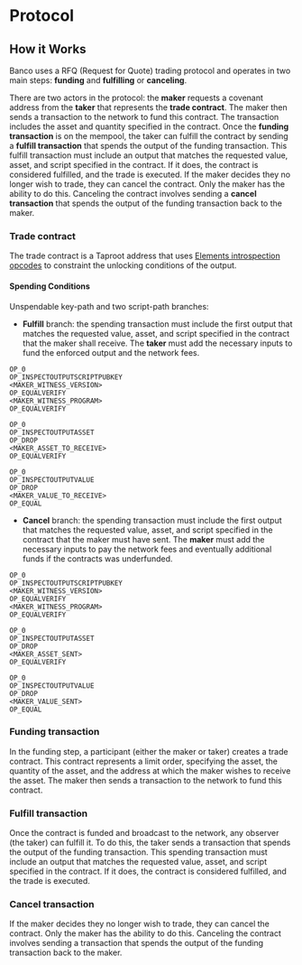 # Protocol

## How it Works

Banco uses a RFQ (Request for Quote) trading protocol and operates in two main steps: **funding** and **fulfilling** or **canceling**.

There are two actors in the protocol: the **maker** requests a covenant address from the **taker** that represents the **trade contract**.
The maker then sends a transaction to the network to fund this contract. The transaction includes the asset and quantity specified in the contract. Once the **funding transaction** is on the mempool, the taker can fulfill the contract by sending a **fulfill transaction** that spends the output of the funding transaction. This fulfill transaction must include an output that matches the requested value, asset, and script specified in the contract. If it does, the contract is considered fulfilled, and the trade is executed. If the maker decides they no longer wish to trade, they can cancel the contract. Only the maker has the ability to do this. Canceling the contract involves sending a **cancel transaction** that spends the output of the funding transaction back to the maker.

### Trade contract

The trade contract is a Taproot address that uses [Elements introspection opcodes](https://github.com/ElementsProject/elements/blob/master/doc/tapscript_opcodes.md) to constraint the unlocking conditions of the output. 

#### Spending Conditions

Unspendable key-path and two script-path branches:

- **Fulfill** branch: the spending transaction must include the first output that matches the requested value, asset, and script specified in the contract that the maker shall receive. The **taker** must add the necessary inputs to fund the enforced output and the network fees.

```hack
OP_0
OP_INSPECTOUTPUTSCRIPTPUBKEY
<MAKER_WITNESS_VERSION>
OP_EQUALVERIFY
<MAKER_WITNESS_PROGRAM>
OP_EQUALVERIFY

OP_0
OP_INSPECTOUTPUTASSET
OP_DROP
<MAKER_ASSET_TO_RECEIVE>
OP_EQUALVERIFY

OP_0 
OP_INSPECTOUTPUTVALUE
OP_DROP
<MAKER_VALUE_TO_RECEIVE>
OP_EQUAL
```

- **Cancel** branch: the spending transaction must include the first output that matches the requested value, asset, and script specified in the contract that the maker must have sent. The **maker** must add the necessary inputs to pay the network fees and eventually additional funds if the contracts was underfunded.

```hack
OP_0
OP_INSPECTOUTPUTSCRIPTPUBKEY
<MAKER_WITNESS_VERSION>
OP_EQUALVERIFY
<MAKER_WITNESS_PROGRAM>
OP_EQUALVERIFY

OP_0
OP_INSPECTOUTPUTASSET
OP_DROP
<MAKER_ASSET_SENT>
OP_EQUALVERIFY

OP_0 
OP_INSPECTOUTPUTVALUE
OP_DROP
<MAKER_VALUE_SENT>
OP_EQUAL
```

### Funding transaction

In the funding step, a participant (either the maker or taker) creates a trade contract.
This contract represents a limit order, specifying the asset, the quantity of the asset, and the address at which the maker wishes to receive the asset. The maker then sends a transaction to the network to fund this contract.

### Fulfill transaction

Once the contract is funded and broadcast to the network, any observer (the taker) can fulfill it. To do this, the taker sends a transaction that spends the output of the funding transaction. This spending transaction must include an output that matches the requested value, asset, and script specified in the contract. If it does, the contract is considered fulfilled, and the trade is executed.

### Cancel transaction

If the maker decides they no longer wish to trade, they can cancel the contract. Only the maker has the ability to do this. Canceling the contract involves sending a transaction that spends the output of the funding transaction back to the maker.
